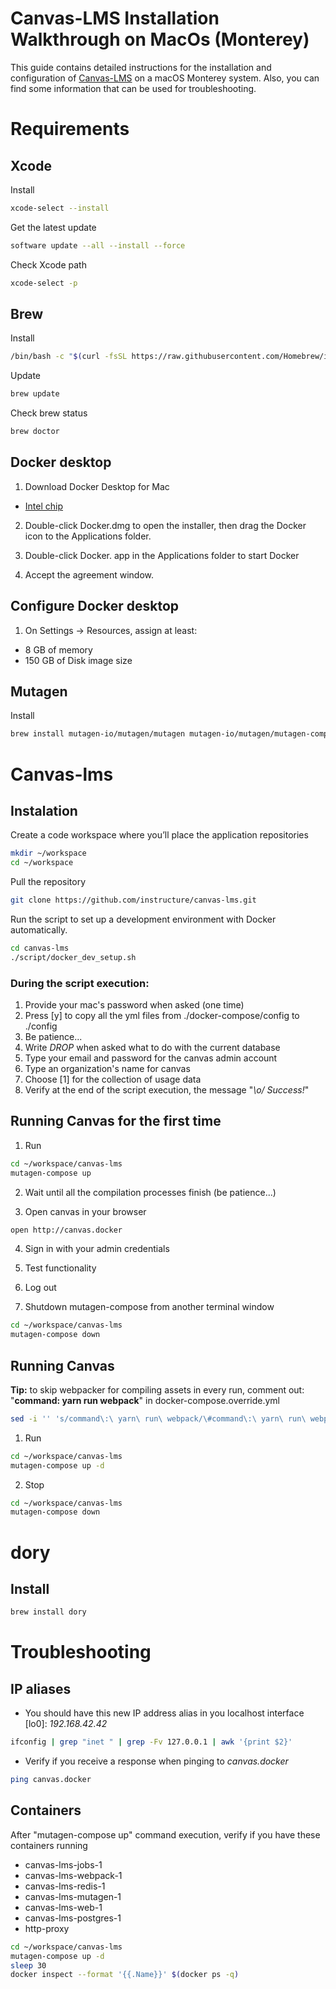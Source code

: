 # Canvas-LMS Installation Walkthrough on MacOs (Monterey)

This guide contains detailed instructions for the installation and configuration of [Canvas-LMS](https://github.com/instructure/canvas-lms) on a macOS Monterey system. Also, you can find some information that can be used for troubleshooting.

# Requirements

## Xcode 

Install
```bash
xcode-select --install
```

Get the latest update
```bash
software update --all --install --force
```

Check Xcode path
```bash 
xcode-select -p 
```
## Brew

Install 

```bash
/bin/bash -c "$(curl -fsSL https://raw.githubusercontent.com/Homebrew/install/HEAD/install.sh)"
```

Update
```bash
brew update
```

Check brew status
```bash
brew doctor
```

## Docker desktop

1. Download Docker Desktop for Mac

* [Intel chip](https://desktop.docker.com/mac/main/amd64/Docker.dmg?utm_source=docker&utm_medium=webreferral&utm_campaign=docs-driven-download-mac-amd64)

2. Double-click Docker.dmg to open the installer, then drag the Docker icon to the Applications folder.

3. Double-click Docker. app in the Applications folder to start Docker

4. Accept the agreement window. 

## Configure Docker desktop

1. On Settings -> Resources, assign at least:
  * 8 GB of memory 
  * 150 GB of Disk image size

## Mutagen

Install
```bash
brew install mutagen-io/mutagen/mutagen mutagen-io/mutagen/mutagen-compose
```
# Canvas-lms

## Instalation

Create a code workspace where you’ll place the application repositories
```bash
mkdir ~/workspace
cd ~/workspace
```

Pull the repository
```bash
git clone https://github.com/instructure/canvas-lms.git
```

Run the script to set up a development environment with Docker automatically.
```bash
cd canvas-lms
./script/docker_dev_setup.sh
```
### During the script execution:
1. Provide your mac's password when asked (one time)
2. Press [y] to copy all the yml files from ./docker-compose/config to ./config 
3. Be patience...
4. Write _DROP_ when asked what to do with the current database
5. Type your email and password for the canvas admin account 
6. Type an organization's name for canvas
7. Choose [1] for the collection of usage data
8. Verify at the end of the script execution, the message "*\o/ Success!*"


## Running Canvas for the first time

1. Run
```bash
cd ~/workspace/canvas-lms
mutagen-compose up
```
2. Wait until all the compilation processes finish (be patience...)

3. Open canvas in your browser
```bash
open http://canvas.docker
```

4. Sign in with your admin credentials

5. Test functionality

6. Log out

7. Shutdown mutagen-compose from another terminal window
```bash
cd ~/workspace/canvas-lms
mutagen-compose down
```

## Running Canvas

**Tip:** to skip webpacker for compiling assets in every run, comment out: "__command: yarn run webpack__" in docker-compose.override.yml 
```bash
sed -i '' 's/command\:\ yarn\ run\ webpack/\#command\:\ yarn\ run\ webpack/' ~/workspace/canvas-lms/docker-compose.override.yml
```

1. Run
```bash
cd ~/workspace/canvas-lms
mutagen-compose up -d
```
2. Stop
```bash
cd ~/workspace/canvas-lms
mutagen-compose down 
```
# dory

## Install
```bash
brew install dory
```


# Troubleshooting

## IP aliases 

* You should have this new IP address alias in you localhost interface [lo0]: *192.168.42.42*
```bash
ifconfig | grep "inet " | grep -Fv 127.0.0.1 | awk '{print $2}'
```

* Verify if you receive a response when pinging to _canvas.docker_
```bash
ping canvas.docker
```
## Containers

After "mutagen-compose up" command execution, verify if you have these containers running
 * canvas-lms-jobs-1
 * canvas-lms-webpack-1
 * canvas-lms-redis-1
 * canvas-lms-mutagen-1
 * canvas-lms-web-1
 * canvas-lms-postgres-1
 * http-proxy

```bash
cd ~/workspace/canvas-lms
mutagen-compose up -d
sleep 30
docker inspect --format '{{.Name}}' $(docker ps -q)
```
